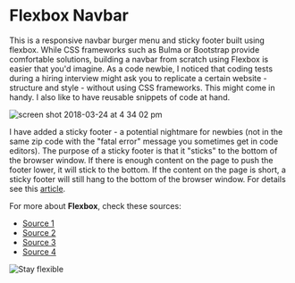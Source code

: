 # Flexbox Navbar

This is a responsive navbar burger menu and sticky footer built using flexbox. While CSS frameworks such as Bulma or Bootstrap provide comfortable solutions, building a navbar from scratch using Flexbox is easier that you'd imagine. As a code newbie, I noticed that coding tests during a hiring interview might ask you to replicate a certain website - structure and style - without using CSS frameworks. This might come in handy. I also like to have reusable snippets of code at hand.

![screen shot 2018-03-24 at 4 34 02 pm](https://user-images.githubusercontent.com/29477363/37866342-551c46c6-2f81-11e8-88f0-da88e888f593.png)


I have added a sticky footer - a potential nightmare for newbies (not in the same zip code with the "fatal error" message you sometimes get in code editors). The purpose of a sticky footer is that it "sticks" to the bottom of the browser window. If there is enough content on the page to push the footer lower, it will stick to the bottom. If the content on the page is short, a sticky footer will still hang to the bottom of the browser window. For details see this [article](https://css-tricks.com/couple-takes-sticky-footer/).

For more about **Flexbox**, check these sources:
 
- [Source 1](https://css-tricks.com/snippets/css/a-guide-to-flexbox/)
- [Source 2](https://scotch.io/tutorials/a-visual-guide-to-css3-flexbox-properties)
- [Source 3](https://developer.mozilla.org/en-US/docs/Learn/CSS/CSS_layout/Flexbox)
- [Source 4](http://flexboxfroggy.com/)

![Stay flexible](https://media.giphy.com/media/1qFVRwhVfRnOw/giphy.gif)

 
